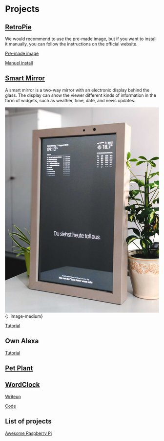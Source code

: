 # Projects

## [RetroPie](https://retropie.org.uk/)

We would recommend to use the pre-made image, but if you want to install it manually, you can follow the instructions on the official website.

[Pre-made image](https://retropie.org.uk/download/)

[Manuel install](https://retropie.org.uk/docs/Manual-Installation/)

## [Smart Mirror](https://www.smart-mirror.net/)

A smart mirror is a two-way mirror with an electronic display behind the glass. The display can show the viewer different kinds of information in the form of widgets, such as weather, time, date, and news updates.

![Smart Mirror](../../assets/images/smart_mirror.jpg){: .image-medium}

[Tutorial](https://www.raspberrypi.com/tutorials/how-to-build-a-super-slim-smart-mirror/)

## Own Alexa

[Tutorial](https://developer.amazon.com/en-US/docs/alexa/alexa-smart-screen-sdk/raspberry-pi.html)

## [Pet Plant](https://www.raspberrypi.com/news/turn-your-houseplant-into-a-pet/)

## [WordClock](https://www.raspberrypi.com/news/das-wordclock/)

[Writeup](https://rpi-wordclock.readthedocs.io/en/latest/index.html)

[Code](https://github.com/bk1285/rpi_wordclock)

## List of projects

[Awesome Raspberry Pi](https://github.com/thibmaek/awesome-raspberry-pi)

